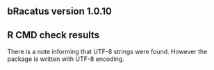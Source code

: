 ## bRacatus version 1.0.10

## R CMD check results
There is a note informing that UTF-8 strings were found. However the package is written with UTF-8 encoding.